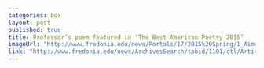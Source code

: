 ```yaml
---
categories: box
layout: post
published: true
title: Professor’s poem featured in ‘The Best American Poetry 2015’
imageUrl: "http://www.fredonia.edu/news/Portals/17/2015%20Spring/1_Aimee-favorite-2014-photo-for-web.jpg"
link: "http://www.fredonia.edu/news/ArchivesSearch/tabid/1101/ctl/ArticleView/mid/1878/articleId/5407/Professors_poem_featured_in_The_Best_American_Poetry_2015.aspx"
---
```



